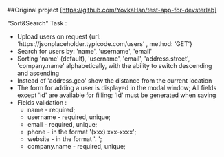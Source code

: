 ##Original project 
[https://github.com/YovkaHan/test-app-for-devsterlab]

"Sort&Search" 
Task : 
<ul>
	<li>Upload users on request {url: ‘https://jsonplaceholder.typicode.com/users’ , method: ‘GET’}</li>
	<li>Search for users by: 'name', 'username', 'email'</li>
	<li>Sorting 'name' (default), 'username', 'email', 'address.street', 'company.name' alphabetically, with the ability to switch descending and ascending</li>
	<li>Instead of 'address.geo' show the distance from the current location</li>
	<li>The form for adding a user is displayed in the modal window; All fields except 'id' are available for filling; 'Id' must be generated when saving</li>
	<li>Fields validation :
		<ul>
			<li>name -  required;</li>
			<li>username - required, unique;</li>
			<li>email - required, unique;</li>
			<li>phone - in the format '(xxx) xxx-xxxx';</li>
			<li>website - in the format '<website_name>. <Domain>';</li>
			<li>company.name - required, unique;</li>
		</ul></li>
</ul>
